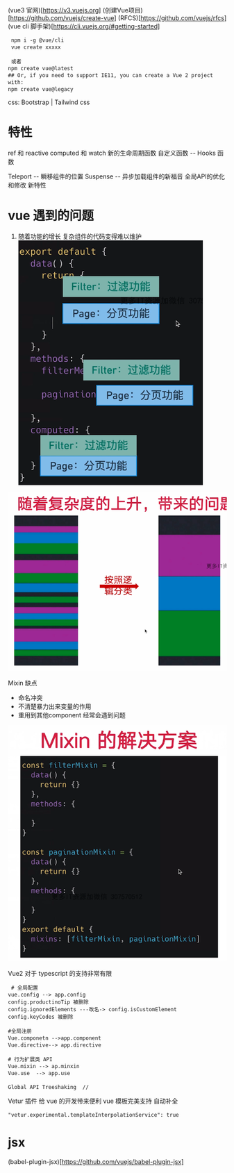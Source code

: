 (vue3 官网)[https://v3.vuejs.org]
(创建Vue项目)[https://github.com/vuejs/create-vue]
(RFCS)[https://github.com/vuejs/rfcs]
(vue cli 脚手架)[https://cli.vuejs.org/#getting-started]
```
 npm i -g @vue/cli
 vue create xxxxx

 或者
npm create vue@latest
## Or, if you need to support IE11, you can create a Vue 2 project with: 
npm create vue@legacy
```

css: Bootstrap | Tailwind css  


# 特性
 ref 和 reactive
 computed 和 watch
 新的生命周期函数
 自定义函数 -- Hooks 函数

 Teleport -- 瞬移组件的位置
 Suspense -- 异步加载组件的新福音
 全局API的优化和修改
 新特性

# vue 遇到的问题
1. 随着功能的增长 复杂组件的代码变得难以维护
![vue2代码组织](./img/vue2-layout.png)

![代码组织需求](./img/vue2--to--vu3.png)

Mixin 缺点
- 命名冲突
- 不清楚暴力出来变量的作用
- 重用到其他component 经常会遇到问题

![vue2 Mixin 解决方案](./img/Mixin.png)

Vue2 对于 typescript 的支持非常有限
 


 ```
  # 全局配置
 vue.config --> app.config
 config.productinoTip 被删除
 config.ignoredElements ---改名-> config.isCustomElement
 config.keyCodes 被删除 

 #全局注册
 Vue.componetn -->app.component
 Vue.directive--> app.directive

 # 行为扩展类 API
 Vue.mixin --> ap.minxin
 Vue.use  --> app.use

 Global API Treeshaking  //
 ```
 
 
 Vetur 插件 给 vue 的开发带来便利 vue 模板完美支持 自动补全
 ```
 "vetur.experimental.templateInterpolationService": true
 ```
 


 # jsx 
 (babel-plugin-jsx)[https://github.com/vuejs/babel-plugin-jsx]
 
 
